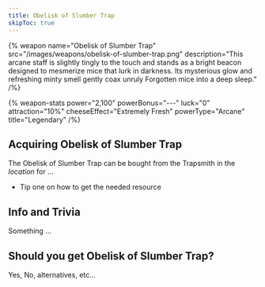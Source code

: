 ```yaml
---
title: Obelisk of Slumber Trap
skipToc: true
---
```


{% weapon
 name="Obelisk of Slumber Trap"
 src="/images/weapons/obelisk-of-slumber-trap.png"
 description="This arcane staff is slightly tingly to the touch and stands as a bright beacon designed to mesmerize mice that lurk in darkness. Its mysterious glow and refreshing minty smell gently coax unruly Forgotten mice into a deep sleep."
/%}

{% weapon-stats
 power="2,100"
 powerBonus="---"
 luck="0"
 attraction="10%"
 cheeseEffect="Extremely Fresh"
 powerType="Arcane"
 title="Legendary"
/%}

## Acquiring Obelisk of Slumber Trap

The Obelisk of Slumber Trap can be bought from the Trapsmith in the *location* for ...

- Tip one on how to get the needed resource

## Info and Trivia

Something ...

## Should you get Obelisk of Slumber Trap?

Yes, No, alternatives, etc...

